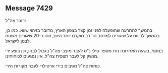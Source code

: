 ## Message 7429

דובר צה"ל:

בהמשך להתרעה שהופעלה לפני זמן קצר בצפון הארץ, מדובר בזיהוי שווא. כמו כן, בהמשך לדיווח על שיגורים למרחב הר דב מוקדם יותר היום, זוהו כ-20 שיגורים משטח לבנון לישראל. 

בנוסף, בשעה האחרונה נורו מספר טילי נ"ט לעבר מוצבי צה"ל בגבול לבנון, וכן בוצע ירי מנשק קל לעבר תצפית צה"ל. אין נפגעים לכוחותינו.

כוחות צה"ל מגיבים בירי ארטילרי לעבר מקורות הירי.

